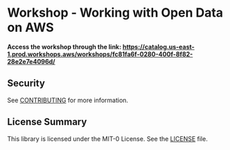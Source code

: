 # Workshop - Working with Open Data on AWS

**Access the workshop through the link: https://catalog.us-east-1.prod.workshops.aws/workshops/fc81fa6f-0280-400f-8f82-28e2e7e4096d/**

## Security

See [CONTRIBUTING](CONTRIBUTING.md) for more information.

## License Summary

This library is licensed under the MIT-0 License. See the [LICENSE](LICENSE) file.
